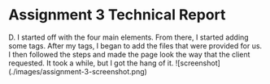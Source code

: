 <h1>Assignment 3 Technical Report</h1>

<p> D. I started off with the four main elements. From there, I started adding some tags. After my tags, I began to add the files that were provided for us. I then followed the steps and made the page look the way that the client requested. It took a while, but I got the hang of it.
![screenshot](./images/assignment-3-screenshot.png)
